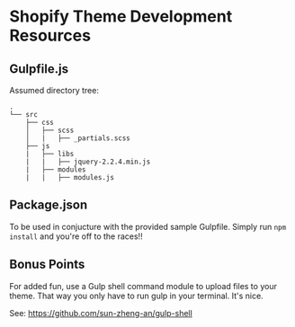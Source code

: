 # Shopify Theme Development Resources

## Gulpfile.js

Assumed directory tree:

```
.
└── src
    ├── css
    │   ├── scss
    │   |	├── _partials.scss
    ├── js
    |	├── libs
    |	|	├── jquery-2.2.4.min.js
    |	├── modules
    |	|	├── modules.js
```

## Package.json

To be used in conjucture with the provided sample Gulpfile. Simply run `npm install` and you're off to the races!!

## Bonus Points

For added fun, use a Gulp shell command module to upload files to your theme. That way you only have to run gulp in your terminal. It's nice.

See: https://github.com/sun-zheng-an/gulp-shell
